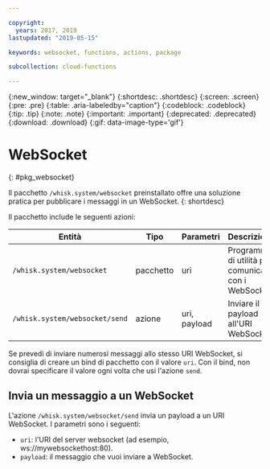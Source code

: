 ```yaml
---

copyright:
  years: 2017, 2019
lastupdated: "2019-05-15"

keywords: websocket, functions, actions, package

subcollection: cloud-functions

---
```


{:new_window: target="_blank"}
{:shortdesc: .shortdesc}
{:screen: .screen}
{:pre: .pre}
{:table: .aria-labeledby="caption"}
{:codeblock: .codeblock}
{:tip: .tip}
{:note: .note}
{:important: .important}
{:deprecated: .deprecated}
{:download: .download}
{:gif: data-image-type='gif'}

# WebSocket
{: #pkg_websocket}

Il pacchetto `/whisk.system/websocket` preinstallato offre una soluzione pratica per pubblicare i messaggi in un WebSocket.
{: shortdesc}

Il pacchetto include le seguenti azioni:

| Entità | Tipo | Parametri | Descrizione |
| --- | --- | --- | --- |
| `/whisk.system/websocket` | pacchetto | uri | Programmi di utilità per comunicare con i WebSocket |
| `/whisk.system/websocket/send` | azione | uri, payload | Inviare il payload all'URI WebSocket |

Se prevedi di inviare numerosi messaggi allo stesso URI WebSocket, si consiglia di creare un bind di pacchetto con il valore `uri`. Con il bind, non dovrai specificare il valore ogni volta che usi l'azione `send`.

## Invia un messaggio a un WebSocket

L'azione `/whisk.system/websocket/send` invia un payload a un URI WebSocket. I parametri sono i seguenti:

- `uri`: l'URI del server websocket (ad esempio, ws://mywebsockethost:80).
- `payload`: il messaggio che vuoi inviare a WebSocket.

